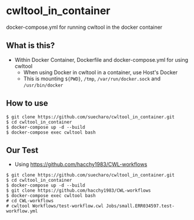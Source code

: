 # cwltool_in_container

docker-compose.yml for running cwltool in the docker container

## What is this?

- Within Docker Container, Dockerfile and docker-compose.yml for using cwltool
  - When using Docker in cwltool in a container, use Host's Docker
  - This is mounting `${PWD}`, `/tmp`, `/var/run/docker.sock` and `/usr/bin/docker`

## How to use

```
$ git clone https://github.com/suecharo/cwltool_in_container.git
$ cd cwltool_in_container
$ docker-compose up -d --build
$ docker-compose exec cwltool bash
```

## Our Test

- Using https://github.com/hacchy1983/CWL-workflows

```
$ git clone https://github.com/suecharo/cwltool_in_container.git
$ cd cwltool_in_container
$ docker-compose up -d --build
$ git clone https://github.com/hacchy1983/CWL-workflows
$ docker-compose exec cwltool bash
# cd CWL-workflows
# cwltool Workflows/test-workflow.cwl Jobs/small.ERR034597.test-workflow.yml
```
